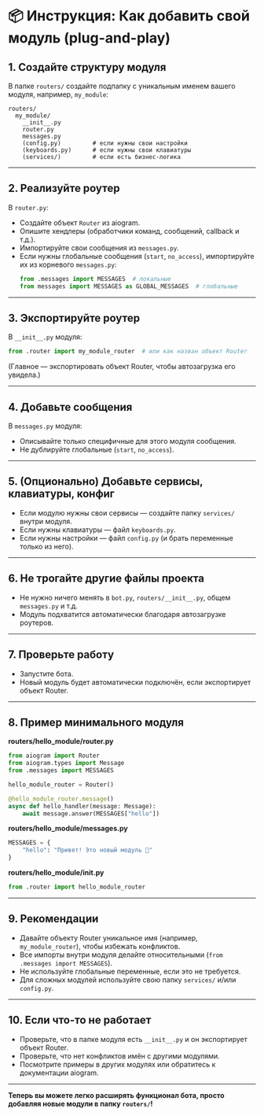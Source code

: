 # 📦 Инструкция: Как добавить свой модуль (plug-and-play)

## 1. Создайте структуру модуля

В папке `routers/` создайте подпапку с уникальным именем вашего модуля, например, `my_module`:

```
routers/
  my_module/
    __init__.py
    router.py
    messages.py
    (config.py)         # если нужны свои настройки
    (keyboards.py)      # если нужны свои клавиатуры
    (services/)         # если есть бизнес-логика
```

---

## 2. Реализуйте роутер

В `router.py`:
- Создайте объект `Router` из aiogram.
- Опишите хендлеры (обработчики команд, сообщений, callback и т.д.).
- Импортируйте свои сообщения из `messages.py`.
- Если нужны глобальные сообщения (`start`, `no_access`), импортируйте их из корневого `messages.py`:
  ```python
  from .messages import MESSAGES  # локальные
  from messages import MESSAGES as GLOBAL_MESSAGES  # глобальные
  ```

---

## 3. Экспортируйте роутер

В `__init__.py` модуля:
```python
from .router import my_module_router  # или как назван объект Router
```
(Главное — экспортировать объект Router, чтобы автозагрузка его увидела.)

---

## 4. Добавьте сообщения

В `messages.py` модуля:
- Описывайте только специфичные для этого модуля сообщения.
- Не дублируйте глобальные (`start`, `no_access`).

---

## 5. (Опционально) Добавьте сервисы, клавиатуры, конфиг

- Если модулю нужны свои сервисы — создайте папку `services/` внутри модуля.
- Если нужны клавиатуры — файл `keyboards.py`.
- Если нужны настройки — файл `config.py` (и брать переменные только из него).

---

## 6. Не трогайте другие файлы проекта

- Не нужно ничего менять в `bot.py`, `routers/__init__.py`, общем `messages.py` и т.д.
- Модуль подхватится автоматически благодаря автозагрузке роутеров.

---

## 7. Проверьте работу

- Запустите бота.
- Новый модуль будет автоматически подключён, если экспортирует объект Router.

---

## 8. Пример минимального модуля

**routers/hello_module/router.py**
```python
from aiogram import Router
from aiogram.types import Message
from .messages import MESSAGES

hello_module_router = Router()

@hello_module_router.message()
async def hello_handler(message: Message):
    await message.answer(MESSAGES["hello"])
```

**routers/hello_module/messages.py**
```python
MESSAGES = {
    "hello": "Привет! Это новый модуль 👋"
}
```

**routers/hello_module/__init__.py**
```python
from .router import hello_module_router
```

---

## 9. Рекомендации

- Давайте объекту Router уникальное имя (например, `my_module_router`), чтобы избежать конфликтов.
- Все импорты внутри модуля делайте относительными (`from .messages import MESSAGES`).
- Не используйте глобальные переменные, если это не требуется.
- Для сложных модулей используйте свою папку `services/` и/или `config.py`.

---

## 10. Если что-то не работает

- Проверьте, что в папке модуля есть `__init__.py` и он экспортирует объект Router.
- Проверьте, что нет конфликтов имён с другими модулями.
- Посмотрите примеры в других модулях или обратитесь к документации aiogram.

---

**Теперь вы можете легко расширять функционал бота, просто добавляя новые модули в папку `routers/`!** 